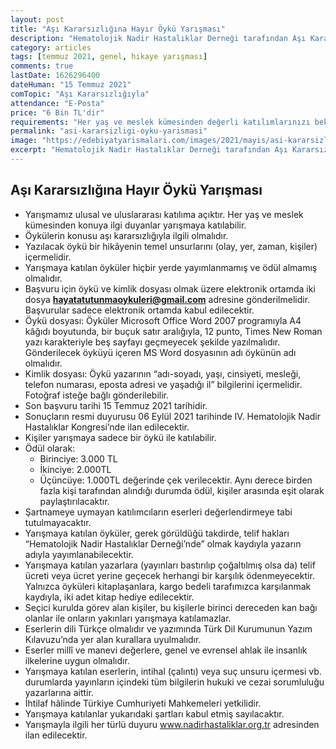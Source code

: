 ```yaml
---
layout: post
title: "Aşı Kararsızlığına Hayır Öykü Yarışması"
description: "Hematolojik Nadir Hastalıklar Derneği tarafından Aşı Kararsızlığına Hayır isimli öykü yarışması düzenlenecektir."
category: articles
tags: [temmuz 2021, genel, hikaye yarışması]
comments: true
lastDate: 1626296400    
dateHuman: "15 Temmuz 2021"
comTopic: "Aşı Kararsızlığıyla"
attendance: "E-Posta"
price: "6 Bin TL'dir"
requirements: "Her yaş ve meslek kümesinden değerli katılımlarınızı bekliyoruz."
permalink: "asi-kararsizligi-oyku-yarismasi"
image: "https://edebiyatyarismalari.com/images/2021/mayis/asi-kararsizligina-oyku-yarismasi.jpg"
excerpt: "Hematolojik Nadir Hastalıklar Derneği tarafından Aşı Kararsızlığına Hayır isimli öykü yarışması düzenlenecektir."
---
```


## Aşı Kararsızlığına Hayır Öykü Yarışması
- Yarışmamız ulusal ve uluslararası katılıma açıktır. Her yaş ve meslek kümesinden konuya ilgi duyanlar yarışmaya katılabilir.
- Öykülerin konusu aşı kararsızlığıyla ilgili olmalıdır.
- Yazılacak öykü bir hikâyenin temel unsurlarını (olay, yer, zaman, kişiler) içermelidir.
- Yarışmaya katılan öyküler hiçbir yerde yayımlanmamış ve ödül almamış olmalıdır.
- Başvuru için öykü ve kimlik dosyası olmak üzere elektronik ortamda iki dosya **hayatatutunmaoykuleri@gmail.com** adresine gönderilmelidir. Başvurular sadece elektronik ortamda kabul edilecektir.
- Öykü dosyası: Öyküler Microsoft Office Word 2007 programıyla A4 kâğıdı boyutunda, bir buçuk satır aralığıyla, 12 punto, Times New Roman yazı karakteriyle beş sayfayı geçmeyecek şekilde yazılmalıdır. Gönderilecek öyküyü içeren MS Word dosyasının adı öykünün adı olmalıdır. 
- Kimlik dosyası: Öykü yazarının “adı-soyadı, yaşı, cinsiyeti, mesleği, telefon numarası, eposta adresi ve yaşadığı il” bilgilerini içermelidir. Fotoğraf isteğe bağlı gönderilebilir.
- Son başvuru tarihi 15 Temmuz 2021 tarihidir.
- Sonuçların resmi duyurusu 06 Eylül 2021 tarihinde IV. Hematolojik Nadir Hastalıklar Kongresi’nde ilan edilecektir.
- Kişiler yarışmaya sadece bir öykü ile katılabilir.
- Ödül olarak:
    - Birinciye: 3.000 TL
    - İkinciye: 2.000TL
    - Üçüncüye: 1.000TL değerinde çek verilecektir. Aynı derece birden fazla kişi tarafından alındığı durumda ödül, kişiler arasında eşit olarak paylaştırılacaktır.
- Şartnameye uymayan katılımcıların eserleri değerlendirmeye tabi tutulmayacaktır.
- Yarışmaya katılan öyküler, gerek görüldüğü takdirde, telif hakları “Hematolojik Nadir Hastalıklar Derneği’nde” olmak kaydıyla yazarın adıyla yayımlanabilecektir.
- Yarışmaya katılan yazarlara (yayınları bastırılıp çoğaltılmış olsa da) telif ücreti veya ücret yerine geçecek herhangi bir karşılık ödenmeyecektir. Yalnızca öyküleri kitaplaşanlara, kargo bedeli tarafımızca karşılanmak kaydıyla, iki adet kitap hediye edilecektir.
- Seçici kurulda görev alan kişiler, bu kişilerle birinci dereceden kan bağı olanlar ile onların yakınları yarışmaya katılamazlar.
- Eserlerin dili Türkçe olmalıdır ve yazımında Türk Dil Kurumunun Yazım Kılavuzu’nda yer alan kurallara uyulmalıdır.
- Eserler millî ve manevi değerlere, genel ve evrensel ahlak ile insanlık ilkelerine uygun olmalıdır.
- Yarışmaya katılan eserlerin, intihal (çalıntı) veya suç unsuru içermesi vb. durumlarda yayınların içindeki tüm bilgilerin hukuki ve cezai sorumluluğu yazarlarına aittir.
- İhtilaf hâlinde Türkiye Cumhuriyeti Mahkemeleri yetkilidir.
- Yarışmaya katılanlar yukarıdaki şartları kabul etmiş sayılacaktır.
- Yarışmayla ilgili her türlü duyuru www.nadirhastaliklar.org.tr adresinden ilan edilecektir.